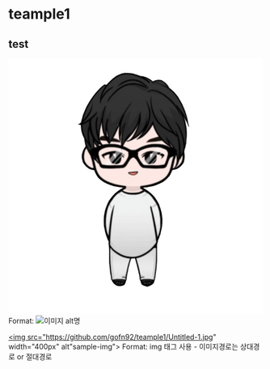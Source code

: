 # teample1
## test

![Github logo](/Untitled-1.jpg)
Format: ![이미지 alt명](url링크)

<a href="#"><img src="https://github.com/gofn92/teample1/Untitled-1.jpg" width="400px" alt"sample-img"></a>
Format: img 태그 사용 - 이미지경로는 상대경로 or 절대경로

